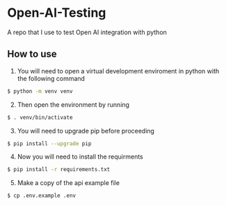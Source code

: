 # Open-AI-Testing
A repo that I use to test Open AI integration with python

## How to use

1. You will need to open a virtual development enviroment in python with the following command
```bash
$ python -m venv venv
```
2. Then open the environment by running
```bash
$ . venv/bin/activate
```
3. You will need to upgrade pip before proceeding
```bash
$ pip install --upgrade pip
```
4. Now you will need to install the requirments
```bash
$ pip install -r requirements.txt
```
5. Make a copy of the api example file
```bash
$ cp .env.example .env
```